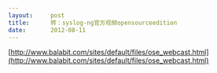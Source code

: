 ```yaml
---
layout:     post
title:      转：syslog-ng官方视频opensourceedition
date:       2012-08-11
---
```

[http://www.balabit.com/sites/default/files/ose_webcast.html](http://www.balabit.com/sites/default/files/ose_webcast.html)
